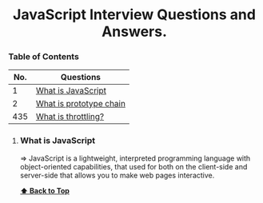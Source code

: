 <div align="center">
    <h1>
       JavaScript Interview Questions and Answers.
    </h1>
</div>

### Table of Contents

| No. | Questions                                                                                                                                                         |
| --- | ----------------------------------------------------------------------------------------------------------------------------------------------------------------- |
| 1   | [What is JavaScript](#what-is-javascript)                                         |
| 2   | [What is prototype chain](#what-is-a-prototype-chain)                                                                                                             |                                                                                                                       |
| 435 | [What is throttling?](#what-is-throttling)


1. ### What is JavaScript

     => JavaScript is a lightweight, interpreted programming language with object-oriented capabilities, 
        that used for both on the client-side and server-side that allows you to 
        make web pages interactive.

   **[⬆ Back to Top](#table-of-contents)**
